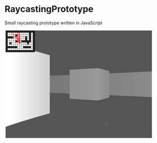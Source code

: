 # RaycastingPrototype
Small raycasting prototype written in JavaScript

![](https://github.com/roketstorm/RaycastingPrototype/blob/master/preview.gif)
